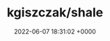 ---
title: "kgiszczak/shale"
link: "https://github.com/kgiszczak/shale"
date: "2022-06-07 18:31:02 +0000"
description: "Shale is a Ruby object mapper and serializer for JSON, YAML and XML. It allows you to parse JSON, YAML and XML data and convert it into Ruby data structures, as well as serialize data structures into JSON, YAML or XML."
category: "github"
---